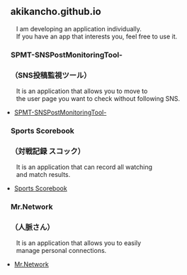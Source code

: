 ## &nbsp;&nbsp;&nbsp;akikancho.github.io

&ensp;&ensp;&ensp;&ensp;I am developing an application individually.  
&ensp;&ensp;&ensp;&ensp;If you have an app that interests you, feel free to use it.

### &nbsp;&nbsp;&nbsp;&nbsp;SPMT-SNSPostMonitoringTool-
### &nbsp;&nbsp;&nbsp;&nbsp;（SNS投稿監視ツール）

&ensp;&ensp;&ensp;&ensp;It is an application that allows you to move to  
&ensp;&ensp;&ensp;&ensp;the user page you want to check without following SNS.  

*   [SPMT-SNSPostMonitoringTool-](https://itunes.apple.com/jp/app/id1582735087?mt=8)

### &nbsp;&nbsp;&nbsp;&nbsp;Sports Scorebook
### &nbsp;&nbsp;&nbsp;&nbsp;（対戦記録 スコック）

&ensp;&ensp;&ensp;&ensp;It is an application that can record all watching  
&ensp;&ensp;&ensp;&ensp;and match results.

*   [Sports Scorebook](https://itunes.apple.com/jp/app/id1606615459?mt=8)

### &nbsp;&nbsp;&nbsp;&nbsp;Mr.Network
### &nbsp;&nbsp;&nbsp;&nbsp;（人脈さん）

&ensp;&ensp;&ensp;&ensp;It is an application that allows you to easily  
&ensp;&ensp;&ensp;&ensp;manage personal connections.

*   [Mr.Network](https://itunes.apple.com/jp/app/id1621511716?mt=8)
